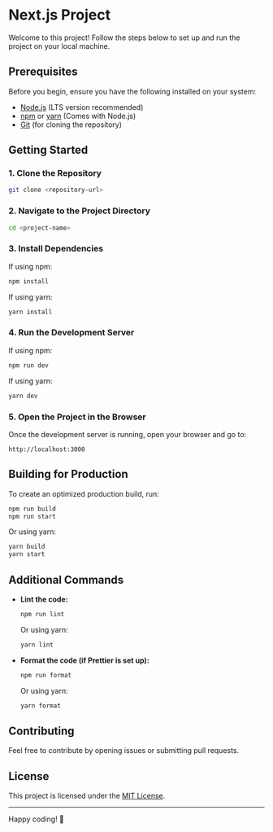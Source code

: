 # Next.js Project

Welcome to this project! Follow the steps below to set up and run the project on your local machine.

## Prerequisites
Before you begin, ensure you have the following installed on your system:

- [Node.js](https://nodejs.org/) (LTS version recommended)
- [npm](https://www.npmjs.com/) or [yarn](https://yarnpkg.com/) (Comes with Node.js)
- [Git](https://git-scm.com/) (for cloning the repository)

## Getting Started

### 1. Clone the Repository
```sh
git clone <repository-url>
```

### 2. Navigate to the Project Directory
```sh
cd <project-name>
```

### 3. Install Dependencies
If using npm:
```sh
npm install
```
If using yarn:
```sh
yarn install
```

### 4. Run the Development Server
If using npm:
```sh
npm run dev
```
If using yarn:
```sh
yarn dev
```

### 5. Open the Project in the Browser
Once the development server is running, open your browser and go to:
```
http://localhost:3000
```

## Building for Production
To create an optimized production build, run:
```sh
npm run build
npm run start
```
Or using yarn:
```sh
yarn build
yarn start
```

## Additional Commands
- **Lint the code:**
  ```sh
  npm run lint
  ```
  Or using yarn:
  ```sh
  yarn lint
  ```

- **Format the code (if Prettier is set up):**
  ```sh
  npm run format
  ```
  Or using yarn:
  ```sh
  yarn format
  ```

## Contributing
Feel free to contribute by opening issues or submitting pull requests.

## License
This project is licensed under the [MIT License](LICENSE).

---

Happy coding! 🚀

